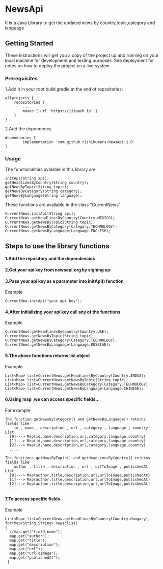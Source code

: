 # NewsApi

It is a Java Library to get the updated news by country,topic,category and language

## Getting Started

These instructions will get you a copy of the project up and running on your local machine for development and testing purposes. See deployment for notes on how to deploy the project on a live system.

### Prerequisites

1.Add it in your root build.gradle at the end of repositories:

	allprojects {
		repositories {
			...
			maven { url 'https://jitpack.io' }
		}
	}

 2.Add the dependency

	dependencies {
	        implementation 'com.github.rishikumars:NewsApi:1.0'
	}

### Usage

The functionalities avalable in this library are
  ```
  initApi(String api);
  getHeadlinesByCountry(String country);
  getNewsByTopic(String topic);
  getNewsByCategory(String category);
  getNewsByLanguage(String language);
```
These functions are available in the class "CurrentNews"

```
CurrentNews.initApi(String api);
CurrentNews.getHeadlinesByCountry(Country.MEXICO);
CurrentNews.getNewsByTopic(String topic);
CurrentNews.getNewsByCategory(Category.TECHNOLOGY);
CurrentNews.getNewsByLanguage(Language.ENGLISH);
```

## Steps to use the library functions

#### 1.Add the repository and the dependencies
#### 2.Get your api key from newsapi.org by signing up
#### 3.Pass your api key as a parameter into initApi() function
 
 Example 
 ```
 CurrentNew.initApi("your api key");
```
#### 4.After initializing your api key call any of the functions

Example
```
CurrentNews.getHeadlinesByCountry(Country.UAE);
CurrentNews.getNewsByTopic(String topic);
CurrentNews.getNewsByCategory(Category.TECHNOLOGY);
CurrentNews.getNewsByLanguage(Language.RUSSIAN);
```

#### 5.The above functions returns list object

Example
```
List<Map> list=CurrentNews.getHeadlinesByCountry(Country.INDIA);
List<Map> list=CurrentNews.getNewsByTopic(String topic);
List<Map> list=CurrentNews.getNewsByCategory(Category.TECHNOLOGY);
List<Map> list=CurrentNews.getNewsByLanguage(Language.CHINESE);

```
#### 6.Using map ,we can access specific fields...

For example 
```
The function getNewsByCategory() and getNewsByLanguage() returns fields like 
    id , name , description , url , category , language , country
List
  [0]---> Map(id,name,description,url,category,language,country)
  [1]---> Map(id,name,description,url,category,language,country)
  [2]---> Map(id,name,description,url,category,language,country)
  ....
```


```
The functions getNewsByTopic() and getHeadLinesByCountry() returns fields like
    author , title , description , url , urlToImage , publishedAt 
List
  [0]---> Map(author,title,description,url,urlToImage,publishedAt)
  [1]---> Map(author,title,description,url,urlToImage,publishedAt)
  [2]---> Map(author,title,description,url,urlToImage,publishedAt)
  ....

```
#### 7.To access specific fields

Example 

```
List<Map> list=CurrentNews.getHeadlinesByCountry(Country.Hungary);
for(Map<String,String> news:list)
{
  //map.get("field_name");
  map.get("author");
  map.get("title");
  map.get("description");
  map.get("url");
  map.get("urlToImage");
  map.get("publishedAt");
 } 
  
  ```
 


